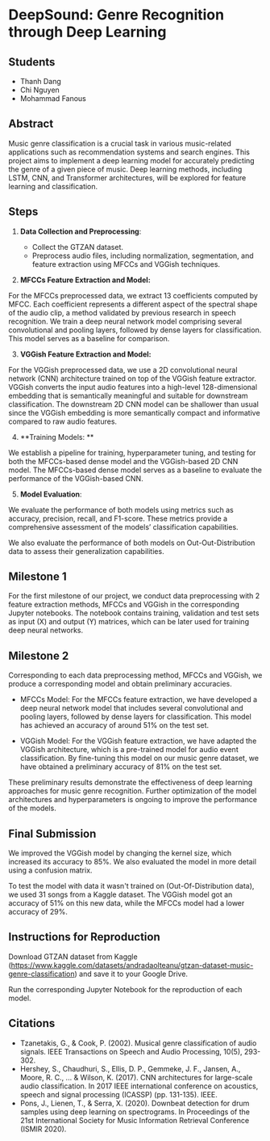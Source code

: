 # DeepSound: Genre Recognition through Deep Learning

## Students
- Thanh Dang
- Chi Nguyen
- Mohammad Fanous


## Abstract
Music genre classification is a crucial task in various music-related applications such as recommendation systems and search engines. This project aims to implement a deep learning model for accurately predicting the genre of a given piece of music. Deep learning methods, including LSTM, CNN, and Transformer architectures, will be explored for feature learning and classification.

## Steps
1. **Data Collection and Preprocessing**:
   - Collect the GTZAN dataset.
   - Preprocess audio files, including normalization, segmentation, and feature extraction using MFCCs and VGGish techniques.
  

2. **MFCCs Feature Extraction and Model:**

For the MFCCs preprocessed data, we extract 13 coefficients computed by MFCC. Each coefficient represents a different aspect of the spectral shape of the audio clip, a method validated by previous research in speech recognition.
We train a deep neural network model comprising several convolutional and pooling layers, followed by dense layers for classification. This model serves as a baseline for comparison.

3. **VGGish Feature Extraction and Model:**

For the VGGish preprocessed data, we use a 2D convolutional neural network (CNN) architecture trained on top of the VGGish feature extractor. VGGish converts the input audio features into a high-level 128-dimensional embedding that is semantically meaningful and suitable for downstream classification.
The downstream 2D CNN model can be shallower than usual since the VGGish embedding is more semantically compact and informative compared to raw audio features.

4. **Training Models: **

We establish a pipeline for training, hyperparameter tuning, and testing for both the MFCCs-based dense model and the VGGish-based 2D CNN model. The MFCCs-based dense model serves as a baseline to evaluate the performance of the VGGish-based CNN.

5. **Model Evaluation**:

We evaluate the performance of both models using metrics such as accuracy, precision, recall, and F1-score. These metrics provide a comprehensive assessment of the models’ classification capabilities.

We also evaluate the performance of both models on Out-Out-Distribution data to assess their generalization capabilities.


## Milestone 1
For the first milestone of our project, we conduct data preprocessing with 2 feature extraction methods, MFCCs and VGGish in the corresponding Jupyter notebooks. The notebook contains training, validation and test sets as input (X) and output (Y) matrices, which can be later used for training deep neural networks.

## Milestone 2

Corresponding to each data preprocessing method, MFCCs and VGGish, we produce a corresponding model and obtain preliminary accuracies.

- MFCCs Model:
For the MFCCs feature extraction, we have developed a deep neural network model that includes several convolutional and pooling layers, followed by dense layers for classification. This model has achieved an accuracy of around 51% on the test set.

- VGGish Model:
For the VGGish feature extraction, we have adapted the VGGish architecture, which is a pre-trained model for audio event classification. By fine-tuning this model on our music genre dataset, we have obtained a preliminary accuracy of 81% on the test set.

These preliminary results demonstrate the effectiveness of deep learning approaches for music genre recognition. Further optimization of the model architectures and hyperparameters is ongoing to improve the performance of the models.

## Final Submission

We improved the VGGish model by changing the kernel size, which increased its accuracy to 85%. We also evaluated the model in more detail using a confusion matrix.

To test the model with data it wasn't trained on (Out-Of-Distribution data), we used 31 songs from a Kaggle dataset. The VGGish model got an accuracy of 51% on this new data, while the MFCCs model had a lower accuracy of 29%.

## Instructions for Reproduction

Download GTZAN dataset from Kaggle (https://www.kaggle.com/datasets/andradaolteanu/gtzan-dataset-music-genre-classification) and save it to your Google Drive.

Run the corresponding Jupyter Notebook for the reproduction of each model.

## Citations
- Tzanetakis, G., & Cook, P. (2002). Musical genre classification of audio signals. IEEE Transactions on Speech and Audio Processing, 10(5), 293-302.
- Hershey, S., Chaudhuri, S., Ellis, D. P., Gemmeke, J. F., Jansen, A., Moore, R. C., ... & Wilson, K. (2017). CNN architectures for large-scale audio classification. In 2017 IEEE international conference on acoustics, speech and signal processing (ICASSP) (pp. 131-135). IEEE.
- Pons, J., Lienen, T., & Serra, X. (2020). Downbeat detection for drum samples using deep learning on spectrograms. In Proceedings of the 21st International Society for Music Information Retrieval Conference (ISMIR 2020).





